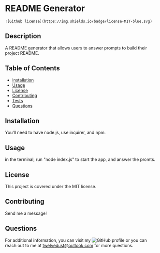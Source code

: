 # README Generator

    ![Github license](https://img.shields.io/badge/license-MIT-blue.svg)

## Description
A README generator that allows users to answer prompts to build their project README.

## Table of Contents
* [Installation](#installation)
* [Usage](#usage)
* [License](#license)
* [Contributing](#contributing)
* [Tests](#tests)
* [Questions](#questions)

## Installation
You'll need to have node.js, use inquirer, and npm.

## Usage
in the terminal, run "node index.js" to start the app, and answer the promts.

## License
This project is covered under the MIT license.

## Contributing
Send me a message!

## Questions
For additional information, you can visit my ![GitHub profile](https://github.com/SideControlJS)
or you can reach out to me at twelvedust@outlook.com for more questions.
